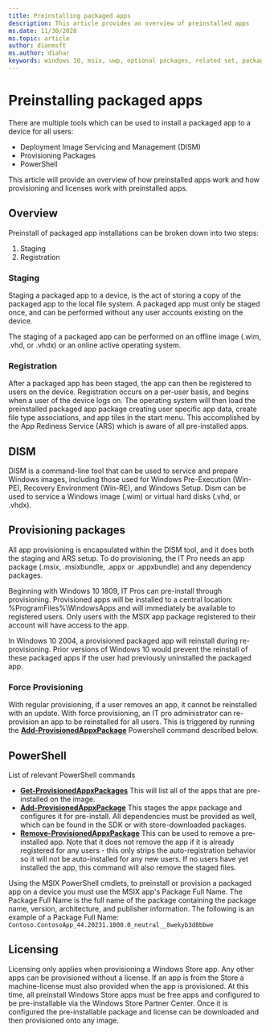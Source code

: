 ```yaml
---
title: Preinstalling packaged apps 
description: This article provides an overview of preinstalled apps 
ms.date: 11/30/2020
ms.topic: article
author: dianmsft
ms.author: diahar
keywords: windows 10, msix, uwp, optional packages, related set, package extension, visual studio, dism, preinstall, preinstalling, packaged apps, package full name, pfun
---
```


# Preinstalling packaged apps
There are multiple tools which can be used to install a packaged app to a device for all users:

- Deployment Image Servicing and Management (DISM)
- Provisioning Packages
- PowerShell

This article will provide an overview of how preinstalled apps work and how provisioning and licenses work with preinstalled apps. 

## Overview
Preinstall of packaged app installations can be broken down into two steps: 
1. Staging
1. Registration

### Staging
Staging a packaged app to a device, is the act of storing a copy of the packaged app to the local file system. A packaged app must only be staged once, and can be performed without any user accounts existing on the device.

The staging of a packaged app can be performed on an offline image (.wim, .vhd, or .vhdx) or an online active operating system. 

### Registration
After a packaged app has been staged, the app can then be registered to users on the device. Registration occurs on a per-user basis, and begins when a user of the device logs on. The operating system will then load the preinstalled packaged app package creating user specific app data, create file type associations, and app tiles in the start menu. This accomplished by the App Rediness Service (ARS) which is aware of all pre-installed apps. 

## DISM
DISM is a command-line tool that can be used to service and prepare Windows images, including those used for Windows Pre-Execution (Win-PE), Recovery Environment (Win-RE), and Windows Setup. Dism can be used to service a Windows image (.wim) or virtual hard disks (.vhd, or .vhdx).

## Provisioning packages
All app provisioning is encapsulated within the DISM tool, and it does both the staging and ARS setup. To do provisioning, the IT Pro needs an app package (.msix, .msixbundle, .appx or .appxbundle) and any dependency packages. 

Beginning with Windows 10 1809, IT Pros can pre-install through provisioning. Provisioned apps will be installed to a central location: %ProgramFiles%\WindowsApps and will immediately be available to registered users. Only users with the MSIX app package registered to their account will have access to the app.

In Windows 10 2004, a provisioned packaged app will reinstall during re-provisioning. Prior versions of Windows 10 would prevent the reinstall of these packaged apps if the user had previously uninstalled the packaged app.

### Force Provisioning
With regular provisioning, if a user removes an app, it cannot be reinstalled with an update. With force provisioning, an IT pro administrator can re-provision an app to be reinstalled for all users. This is triggered by running the **[Add-ProvisionedAppxPackage](/powershell/module/dism/add-appxprovisionedpackage&preserve-view=true)** Powershell command described below.

## PowerShell
List of relevant PowerShell commands
* **[Get-ProvisionedAppxPackages](/powershell/module/dism/get-appxprovisionedpackage&preserve-view=true)** This will list all of the apps that are pre-installed on the image.
* **[Add-ProvisionedAppxPackage](/powershell/module/dism/add-appxprovisionedpackage&preserve-view=true)** This stages the appx package and configures it for pre-install. All dependencies must be provided as well, which can be found in the SDK or with store-downloaded packages.
* **[Remove-ProvisionedAppxPackage](/powershell/module/dism/remove-appxprovisionedpackage&preserve-view=true)** This can be used to remove a pre-installed app. Note that it does not remove the app if it is already registered for any users - this only strips the auto-registration behavior so it will not be auto-installed for any new users.  If no users have yet installed the app, this command will also remove the staged files.

Using the MSIX PowerShell cmdlets, to preinstall or provision a packaged app on a device you must use the MSIX app's Package Full Name. The Package Full Name is the full name of the package containing the package name, version, architecture, and publisher information. The following is an example of a Package Full Name: `Contoso.ContosoApp_44.20231.1000.0_neutral__8wekyb3d8bbwe`

## Licensing
Licensing only applies when provisioning a Windows Store app. Any other apps can be provisioned without a license. If an app is from the Store a machine-license must also provided when the app is provisioned. At this time, all preinstall Windows Store apps must be free apps and configured to be pre-installable via the Windows Store Partner Center. Once it is configured the pre-installable package and license can be downloaded and then provisioned onto any image.
